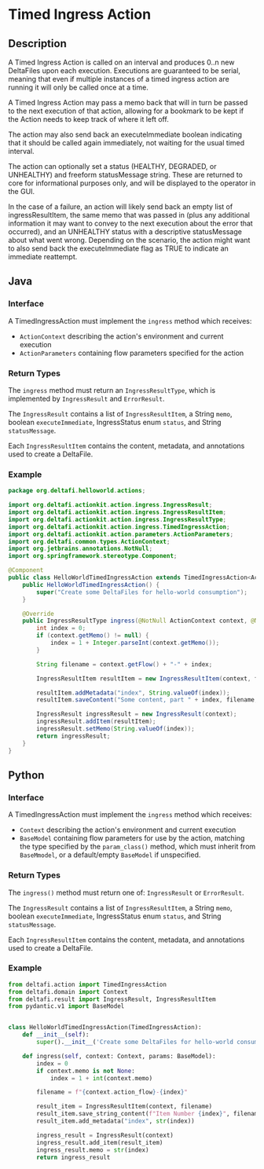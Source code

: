 # Timed Ingress Action

## Description

A Timed Ingress Action is called on an interval and produces 0..n new DeltaFiles upon each execution. Executions are
guaranteed to be serial, meaning that even if multiple instances of a timed ingress action are running it will only be
called once at a time.

A Timed Ingress Action may pass a memo back that will in turn be passed to the next execution of
that action, allowing for a bookmark to be kept if the Action needs to keep track of where it left off.

The action may also send back an executeImmediate boolean indicating that it should be called again immediately, not
waiting for the usual timed interval.

The action can optionally set a status (HEALTHY, DEGRADED, or UNHEALTHY) and freeform statusMessage string. These are
returned to core for informational purposes only, and will be displayed to the operator in the GUI.

In the case of a failure, an action will likely send back an empty list of ingressResultItem, the same memo that was
passed in (plus any additional information it may want to convey to the next execution about the error that occurred),
and an UNHEALTHY status with a descriptive statusMessage about what went wrong. Depending on the scenario,
the action might want to also send back the executeImmediate flag as TRUE to indicate an immediate reattempt.

## Java

### Interface

A TimedIngressAction must implement the `ingress` method which receives:
* `ActionContext` describing the action's environment and current execution
* `ActionParameters` containing flow parameters specified for the action

### Return Types

The `ingress` method must return an `IngressResultType`, which is implemented by `IngressResult` and `ErrorResult`.

The `IngressResult` contains a list of `IngressResultItem`, a String `memo`, boolean `executeImmediate`,
IngressStatus enum `status`, and String `statusMessage`.

Each `IngressResultItem` contains the content, metadata, and annotations used to create a DeltaFile. 

### Example

```java
package org.deltafi.helloworld.actions;

import org.deltafi.actionkit.action.ingress.IngressResult;
import org.deltafi.actionkit.action.ingress.IngressResultItem;
import org.deltafi.actionkit.action.ingress.IngressResultType;
import org.deltafi.actionkit.action.ingress.TimedIngressAction;
import org.deltafi.actionkit.action.parameters.ActionParameters;
import org.deltafi.common.types.ActionContext;
import org.jetbrains.annotations.NotNull;
import org.springframework.stereotype.Component;

@Component
public class HelloWorldTimedIngressAction extends TimedIngressAction<ActionParameters> {
    public HelloWorldTimedIngressAction() {
        super("Create some DeltaFiles for hello-world consumption");
    }

    @Override
    public IngressResultType ingress(@NotNull ActionContext context, @NotNull ActionParameters params) {
        int index = 0;
        if (context.getMemo() != null) {
            index = 1 + Integer.parseInt(context.getMemo());
        }

        String filename = context.getFlow() + "-" + index;

        IngressResultItem resultItem = new IngressResultItem(context, filename);

        resultItem.addMetadata("index", String.valueOf(index));
        resultItem.saveContent("Some content, part " + index, filename, "text/plain");

        IngressResult ingressResult = new IngressResult(context);
        ingressResult.addItem(resultItem);
        ingressResult.setMemo(String.valueOf(index));
        return ingressResult;
    }
}
```

## Python

### Interface

A TimedIngressAction must implement the `ingress` method which receives:
* `Context` describing the action's environment and current execution
* `BaseModel` containing flow parameters for use by the action, matching the type specified by the `param_class()`
method, which must inherit from `BaseMmodel`, or a default/empty `BaseModel` if unspecified.

### Return Types

The `ingress()` method must return one of: `IngressResult` or `ErrorResult`.

The `IngressResult` contains a list of `IngressResultItem`, a String `memo`, boolean `executeImmediate`,
IngressStatus enum `status`, and String `statusMessage`.

Each `IngressResultItem` contains the content, metadata, and annotations used to create a DeltaFile.

### Example

```python
from deltafi.action import TimedIngressAction
from deltafi.domain import Context
from deltafi.result import IngressResult, IngressResultItem
from pydantic.v1 import BaseModel


class HelloWorldTimedIngressAction(TimedIngressAction):
    def __init__(self):
        super().__init__('Create some DeltaFiles for hello-world consumption')

    def ingress(self, context: Context, params: BaseModel):
        index = 0
        if context.memo is not None:
            index = 1 + int(context.memo)

        filename = f"{context.action_flow}-{index}"

        result_item = IngressResultItem(context, filename)
        result_item.save_string_content(f"Item Number {index}", filename, "text/plain")
        result_item.add_metadata("index", str(index))

        ingress_result = IngressResult(context)
        ingress_result.add_item(result_item)
        ingress_result.memo = str(index)
        return ingress_result
```
